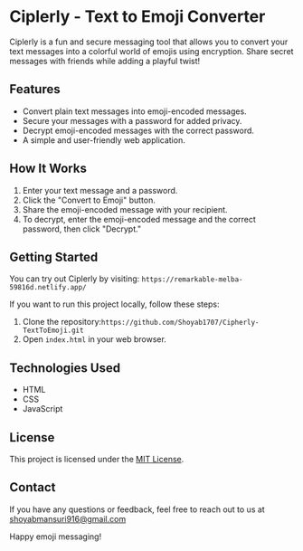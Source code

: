 # Ciplerly - Text to Emoji Converter

Ciplerly is a fun and secure messaging tool that allows you to convert your text messages into a colorful world of emojis using encryption. Share secret messages with friends while adding a playful twist!

## Features

- Convert plain text messages into emoji-encoded messages.
- Secure your messages with a password for added privacy.
- Decrypt emoji-encoded messages with the correct password.
- A simple and user-friendly web application.

## How It Works

1. Enter your text message and a password.
2. Click the "Convert to Emoji" button.
3. Share the emoji-encoded message with your recipient.
4. To decrypt, enter the emoji-encoded message and the correct password, then click "Decrypt."

## Getting Started

You can try out Ciplerly by visiting: `https://remarkable-melba-59816d.netlify.app/`

If you want to run this project locally, follow these steps:

1. Clone the repository:`https://github.com/Shoyab1707/Cipherly-TextToEmoji.git`
2. Open `index.html` in your web browser.

## Technologies Used

- HTML
- CSS
- JavaScript

## License

This project is licensed under the [MIT License](LICENSE.md).

## Contact

If you have any questions or feedback, feel free to reach out to us at shoyabmansuri916@gmail.com

Happy emoji messaging!

